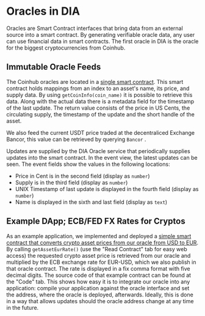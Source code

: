 # Oracles in DIA

Oracles are Smart Contract interfaces that bring data from an external source into a smart contract. By generating verifiable oracle data, any user can use financial data in smart contracts. The first oracle in DIA is the oracle for the biggest cryptocurrencies from Coinhub.

## Immutable Oracle Feeds

The Coinhub oracles are located in a [single smart contract](https://etherscan.io/address/0xD47FDf51D61c100C447E2D4747c7126F19fa23Ef). This smart contract holds mappings from an index to an asset's name, its price, and supply data. By using `getCoinInfo(coin_name)` it is possible to retrieve this data. Along with the actual data there is a metadata field for the timestamp of the last update. The return value consists of the price in US Cents, the circulating supply, the timestamp of the update and the short handle of the asset.

We also feed the current USDT price traded at the decentraliced Exchange Bancor, this value can be retrieved by querying `Bancor` .

Updates are supplied by the DIA Oracle service that periodically supplies updates into the smart contract. In the event view, the latest updates can be seen. The event fields show the values in the following locations:

* Price in Cent is in the second field \(display as `number`\)
* Supply is in the third field \(display as `number`\)
* UNIX Timestamp of last update is displayed in the fourth field \(display as `number`\)
* Name is displayed in the sixth and last field \(display as `text`\)

## Example DApp; ECB/FED FX Rates for Cryptos

As an example application, we implemented and deployed a [simple smart contract that converts crypto asset prices from our oracle from USD to EUR](https://etherscan.io/address/0xccb30bf12177705d41ac208802a6066482a76eaa). By calling `getAssetEurRate()` \(use the "Read Contract" tab for easy web access\) the requested crypto asset price is retrieved from our oracle and multiplied by the ECB exchange rate for EUR-USD, which we also publish in that oracle contract. The rate is displayed in a fix comma format with five decimal digits. The source code of that example contract can be found at the "Code" tab. This shows how easy it is to integrate our oracle into any application: compile your application against the oracle interface and set the address, where the oracle is deployed, afterwards. Ideally, this is done in a way that allows updates should the oracle address change at any time in the future.

